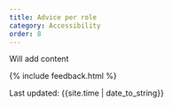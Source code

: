 ```yaml
---
title: Advice per role
category: Accessibility
order: 8
---
```


Will add content

{% include feedback.html %}
<div>Last updated: {{site.time | date_to_string}}</div>
